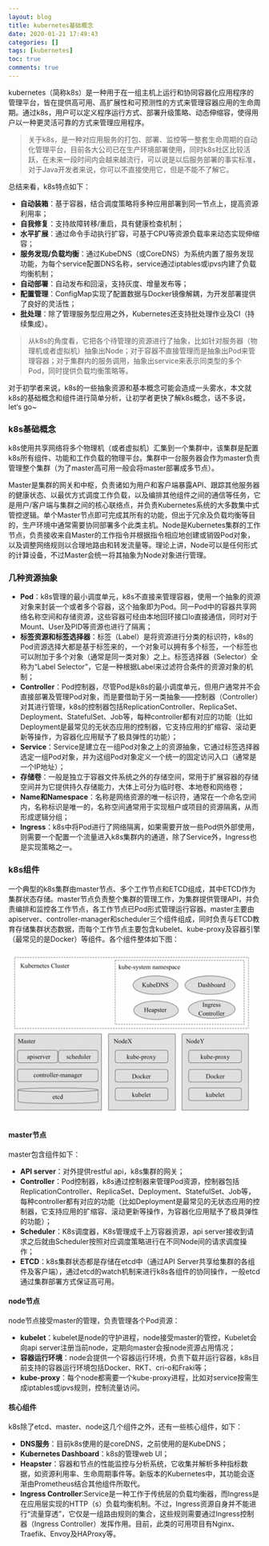 ```yaml
---
layout: blog
title: kubernetes基础概念
date: 2020-01-21 17:49:43
categories: []
tags: [kubernetes]
toc: true
comments: true
---
```


kubernetes（简称k8s）是一种用于在一组主机上运行和协同容器化应用程序的管理平台，皆在提供高可用、高扩展性和可预测性的方式来管理容器应用的生命周期。通过k8s，用户可以定义程序运行方式、部署升级策略、动态伸缩容，使得用户以一种更灵活可靠的方式来管理应用程序。

> 关于k8s，是一种对应用服务的打包、部署、监控等一整套生命周期的自动化管理平台，目前各大公司已在生产环境部署使用，同时k8s社区比较活跃，在未来一段时间内会越来越流行，可以说是以后服务部署的事实标准，对于Java开发者来说，你可以不直接使用它，但是不能不了解它。

总结来看，k8s特点如下：

- **自动装箱**：基于容器，结合调度策略将多种应用部署到同一节点上，提高资源利用率；
- **自我修复**：支持故障转移/重启，具有健康检查机制；
- **水平扩展**：通过命令手动执行扩容，可基于CPU等资源负载率来动态实现伸缩容；
- **服务发现/负载均衡**：通过KubeDNS（或CoreDNS）为系统内置了服务发现功能，为每个service配置DNS名称，service通过iptables或ipvs内建了负载均衡机制；
- **自动部署**：自动发布和回滚，支持灰度、增量发布等；
- **配置管理**：ConfigMap实现了配置数据与Docker镜像解耦，为开发部署提供了良好的灵活性；
- **批处理**：除了管理服务型应用之外，Kubernetes还支持批处理作业及CI（持续集成）。

> 从k8s的角度看，它把各个待管理的资源进行了抽象，比如针对服务器（物理机或者虚拟机）抽象出Node；对于容器不直接管理而是抽象出Pod来管理容器；对于集群内的服务调用，抽象出service来表示同类型的多个Pod，同时提供负载均衡策略等。

对于初学者来说，k8s的一些抽象资源和基本概念可能会造成一头雾水，本文就k8s的基础概念和组件进行简单分析，让初学者更快了解k8s概念，话不多说，let‘s go~

### k8s基础概念

k8s使用共享网络将多个物理机（或者虚拟机）汇集到一个集群中，该集群是配置k8s所有组件、功能和工作负载的物理平台。集群中一台服务器会作为master负责管理整个集群（为了master高可用一般会将master部署成多节点）。

Master是集群的网关和中枢，负责诸如为用户和客户端暴露API、跟踪其他服务器的健康状态、以最优方式调度工作负载，以及编排其他组件之间的通信等任务，它是用户/客户端与集群之间的核心联络点，并负责Kubernetes系统的大多数集中式管控逻辑。单个Master节点即可完成其所有的功能，但出于冗余及负载均衡等目的，生产环境中通常需要协同部署多个此类主机。Node是Kubernetes集群的工作节点，负责接收来自Master的工作指令并根据指令相应地创建或销毁Pod对象，以及调整网络规则以合理地路由和转发流量等。理论上讲，Node可以是任何形式的计算设备，不过Master会统一将其抽象为Node对象进行管理。

### 几种资源抽象

- **Pod**：k8s管理的最小调度单元，k8s不直接来管理容器，使用一个抽象的资源对象来封装一个或者多个容器，这个抽象即为Pod。同一Pod中的容器共享网络名称空间和存储资源，这些容器可经由本地回环接口lo直接通信，同时对于Mount、User及PID等资源也进行了隔离；
- **标签资源和标签选择器**：标签（Label）是将资源进行分类的标识符，k8s的Pod资源选择大都是基于标签来的，一个对象可以拥有多个标签，一个标签也可以附加于多个对象（通常是同一类对象）之上。标签选择器（Selector）全称为“Label Selector”，它是一种根据Label来过滤符合条件的资源对象的机制；
- **Controller**：Pod控制器，尽管Pod是k8s的最小调度单元，但用户通常并不会直接部署及管理Pod对象，而是要借助于另一类抽象——控制器（Controller）对其进行管理，k8s的控制器包括ReplicationController、ReplicaSet、Deployment、StatefulSet、Job等，每种controller都有对应的功能（比如Deployment是最常见的无状态应用的控制器，它支持应用的扩缩容、滚动更新等操作，为容器化应用赋予了极具弹性的功能）；
- **Service**：Service是建立在一组Pod对象之上的资源抽象，它通过标签选择器选定一组Pod对象，并为这组Pod对象定义一个统一的固定访问入口（通常是一个IP地址）；
- **存储卷**：一般是独立于容器文件系统之外的存储空间，常用于扩展容器的存储空间并为它提供持久存储能力，大体上可分为临时卷、本地卷和网络卷；
- **Name和Namespace**：名称是网络资源的唯一标识符，通常在一个命名空间内，名称标识是唯一的，名称空间通常用于实现租户或项目的资源隔离，从而形成逻辑分组；
- **Ingress**：k8s中将Pod进行了网络隔离，如果需要开放一些Pod供外部使用，则需要一个配置一个流量进入k8s集群内的通道，除了Service外，Ingress也是实现策略之一。

### k8s组件

一个典型的k8s集群由master节点、多个工作节点和ETCD组成，其中ETCD作为集群状态存储。master节点负责整个集群的管理工作，为集群提供管理API，并负责编排和监控各工作节点，各工作节点已Pod形式管理运行容器。master主要由apiserver、controller-manager和scheduler三个组件组成，同时负责与ETCD教育存储集群状态数据，而每个工作节点主要包含kubelet、kube-proxy及容器引擎（最常见的是Docker）等组件。各个组件整体如下图：

![](_image/kubernetes基础概念/image-20200120214102347.png)

#### master节点

master包含组件如下：

- **API server**：对外提供restful api，k8s集群的网关；
- **Controller**：Pod控制器，k8s通过控制器来管理Pod资源，控制器包括ReplicationController、ReplicaSet、Deployment、StatefulSet、Job等，每种controller都有对应的功能（比如Deployment是最常见的无状态应用的控制器，它支持应用的扩缩容、滚动更新等操作，为容器化应用赋予了极具弹性的功能）；
- **Scheduler**：K8s调度器，K8s管理成千上万容器资源，api server接收到请求之后就由Scheduler按照对应调度策略进行在不同Node间的请求调度操作；
- **ETCD**：k8s集群状态都是存储在etcd中（通过API Server共享给集群的各组件及客户端），通过etcd的watch机制来进行k8s各组件的协同操作，一般etcd通过集群部署方式保证高可用。

#### node节点

node节点接受master的管理，负责管理各个Pod资源：

- **kubelet**：kubelet是node的守护进程，node接受master的管控，Kubelet会向api server注册当前node，定期向master会报node资源占用情况；
- **容器运行环境**：node会提供一个容器运行环境，负责下载并运行容器，k8s目前支持的容器运行环境包括Docker、RKT、cri-o和Fraki等；
- **kube-proxy**：每个node都需要一个kube-proxy进程，比如对service按需生成iptables或ipvs规则，控制流量访问。

#### 核心组件

k8s除了etcd、master、node这几个组件之外，还有一些核心组件，如下：

- **DNS服务**：目前k8s使用的是coreDNS，之前使用的是KubeDNS；
- **Kubernetes Dashboard**：k8s的管理web UI；
- **Heapster**：容器和节点的性能监控与分析系统，它收集并解析多种指标数据，如资源利用率、生命周期事件等。新版本的Kubernetes中，其功能会逐渐由Prometheus结合其他组件所取代。
- **Ingress Controller**:Service是一种工作于传统层的负载均衡器，而Ingress是在应用层实现的HTTP（s）负载均衡机制。不过，Ingress资源自身并不能进行“流量穿透”，它仅是一组路由规则的集合，这些规则需要通过Ingress控制器（Ingress Controller）发挥作用。目前，此类的可用项目有Nginx、Traefik、Envoy及HAProxy等。

